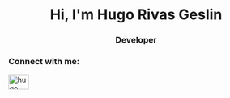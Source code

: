 <h1 align="center">Hi, I'm Hugo Rivas Geslin</h1>
<h3 align="center">Developer</h3>

<h3 align="left">Connect with me:</h3>
<p align="left">
<a href="https://linkedin.com/in/hugo rivas gesli" target="blank"><img align="center" src="https://raw.githubusercontent.com/rahuldkjain/github-profile-readme-generator/master/src/images/icons/Social/linked-in-alt.svg" alt="hugo rivas gesli" height="30" width="40" /></a>
</p>
